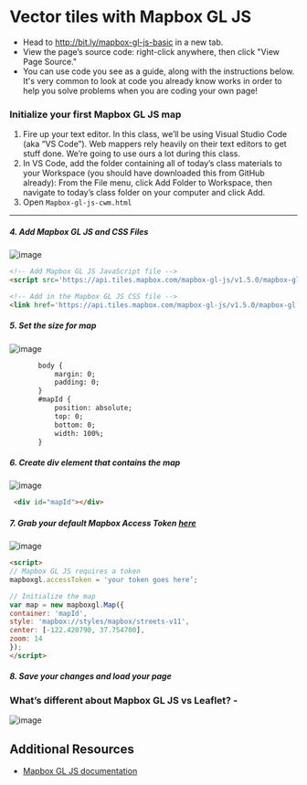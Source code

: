 # Vector tiles with Mapbox GL JS
- Head to http://bit.ly/mapbox-gl-js-basic in a new tab.
- View the page’s source code: right-click anywhere, then click "View Page Source."
- You can use code you see as a guide, along with the instructions below. It's very common to look at code you already know works in order to help you solve problems when you are coding your own page!

### Initialize your first Mapbox GL JS map
1. Fire up your text editor. In this class, we’ll be using Visual Studio Code (aka “VS Code”). Web mappers rely heavily on their text editors to get stuff done. We’re going to use ours a lot during this class.
2. In VS Code, add the folder containing all of today’s class materials to your Workspace (you should have downloaded this from GitHub already): From the File menu, click Add Folder to Workspace, then navigate to today’s class folder on your computer and click Add.
3. Open `Mapbox-gl-js-cwm.html`
---
##### 4. Add Mapbox GL JS and CSS Files
![image](images/slide74.png)
```html
<!-- Add Mapbox GL JS JavaScript file -->
<script src='https://api.tiles.mapbox.com/mapbox-gl-js/v1.5.0/mapbox-gl.js'></script>

<!-- Add in the Mapbox GL JS CSS file -->
<link href='https://api.tiles.mapbox.com/mapbox-gl-js/v1.5.0/mapbox-gl.css' rel='stylesheet' />
```

##### 5. Set the size for map
![image](images/slide75.png)
```html
       body {
           margin: 0;
           padding: 0;
       }
       #mapId {
           position: absolute;
           top: 0;
           bottom: 0;
           width: 100%;
       }
```

##### 6. Create div element that contains the map
![image](images/slide76.png)

```html
 <div id="mapId"></div>
```
##### 7. Grab your default Mapbox Access Token [here](https://account.mapbox.com/access-tokens/)
![image](images/slide77.png)

```html
<script>
// Mapbox GL JS requires a token
mapboxgl.accessToken = 'your token goes here’;

// Initialize the map
var map = new mapboxgl.Map({
container: 'mapId',
style: 'mapbox://styles/mapbox/streets-v11',
center: [-122.420790, 37.754700],
zoom: 14
});
</script>
```

##### 8. Save your changes and load your page

### What’s different about Mapbox GL JS vs Leaflet? -
![image](images/slide80.png)

## Additional Resources
- [Mapbox GL JS documentation](https://docs.mapbox.com/mapbox-gl-js/api/)
